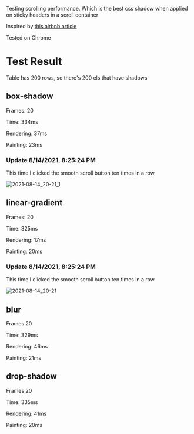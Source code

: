 Testing scrolling performance. Which is the best css shadow when applied on sticky headers in a scroll container

Inspired by [this airbnb article](https://medium.com/airbnb-engineering/css-box-shadow-can-slow-down-scrolling-d8ea47ec6867)

Tested on Chrome

# Test Result

Table has 200 rows, so there's 200 els that have shadows

## box-shadow

Frames: 20

Time: 334ms

Rendering: 37ms

Painting: 23ms

### Update 8/14/2021, 8:25:24 PM
This time I clicked the smooth scroll button ten times in a row

![2021-08-14_20-21_1](https://user-images.githubusercontent.com/29286430/129465956-2814d7ef-b0dc-447a-9ab3-51e99f43199a.png)


## linear-gradient

Frames: 20

Time: 325ms

Rendering: 17ms

Painting: 20ms

### Update 8/14/2021, 8:25:24 PM
This time I clicked the smooth scroll button ten times in a row

![2021-08-14_20-21](https://user-images.githubusercontent.com/29286430/129466006-a3bbe7db-7b9b-4779-bc91-e8259b0b5987.png)


## blur

Frames 20

Time: 329ms

Rendering: 46ms

Painting: 21ms

## drop-shadow

Frames 20

Time: 335ms

Rendering: 41ms

Painting: 20ms
